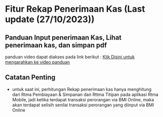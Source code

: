 # Fitur Rekap Penerimaan Kas (Last update (27/10/2023))
## Panduan Input penerimaan Kas, Lihat penerimaan kas, dan simpan pdf
panduan video dapat diakses pada link berikut :
[Klik Disini untuk mengarahkan ke video panduan](https://drive.google.com/drive/folders/1wFKvbqPTbpCP3rifUoLa5FSGKHif62Yq?hl=id)

## Catatan Penting
- untuk saat ini, perhitungan Rekap penerimaan kas hanya menghitung dari Rtma Pembiayaan & Simpanan dan Rttma Titipan pada aplikasi Rtma Mobile, jadi ketika terdapat transaksi perorangan via BMI Online, maka akan terdapat selisih senilai transaksi perorangan yang diinput via BMI Online

